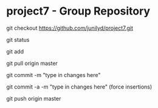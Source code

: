 project7 - Group Repository
========

git checkout https://github.com/junilyd/project7.git

git status

git add

git pull origin master

git commit -m "type in changes here"

git commit -a -m "type in changes here" (force insertions)

git push origin master

